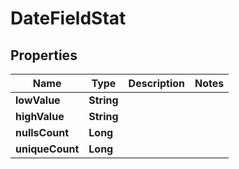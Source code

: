 

# DateFieldStat

## Properties

Name | Type | Description | Notes
------------ | ------------- | ------------- | -------------
**lowValue** | **String** |  | 
**highValue** | **String** |  | 
**nullsCount** | **Long** |  | 
**uniqueCount** | **Long** |  | 



